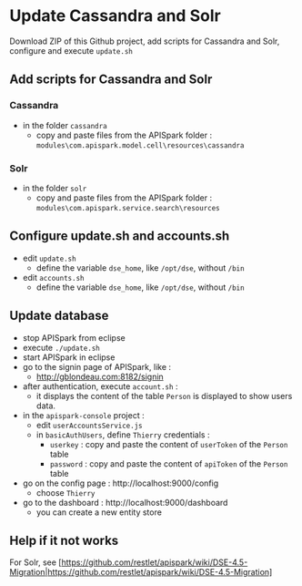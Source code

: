 Update Cassandra and Solr
=========================

Download ZIP of this Github project, add scripts for Cassandra and Solr, configure and execute ```update.sh```

Add scripts for Cassandra and Solr
-------

### Cassandra
* in the folder ```cassandra```
  * copy and paste files from the APISpark folder : ```modules\com.apispark.model.cell\resources\cassandra```

### Solr
* in the folder ```solr```
  * copy and paste files from the APISpark folder : ```modules\com.apispark.service.search\resources```

Configure update.sh and accounts.sh
-------------

* edit ```update.sh```
  * define the variable ```dse_home```, like ```/opt/dse```, without ```/bin```
* edit ```accounts.sh```
  * define the variable ```dse_home```, like ```/opt/dse```, without ```/bin```

Update database
---
* stop APISpark from eclipse
* execute ```./update.sh```
* start APISpark in eclipse
* go to the signin page of APISpark, like :
  * http://gblondeau.com:8182/signin
* after authentication, execute ```account.sh``` :
  * it displays the content of the table ```Person``` is displayed to show users data.
* in the ```apispark-console``` project :
  * edit ```userAccountsService.js```
  * in ```basicAuthUsers```, define ```Thierry``` credentials :
	* ```userkey``` : copy and paste the content of ```userToken``` of the ```Person``` table
	* ```password``` : copy and paste the content of ```apiToken``` of the ```Person``` table
* go on the config page : http://localhost:9000/config 
  * choose ```Thierry```
* go to the dashboard : http://localhost:9000/dashboard
  * you can create a new entity store

Help if it not works
----

For Solr, see [https://github.com/restlet/apispark/wiki/DSE-4.5-Migration|https://github.com/restlet/apispark/wiki/DSE-4.5-Migration]
